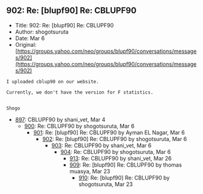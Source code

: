 ## 902: Re: [blupf90] Re: CBLUPF90

- Title: 902: Re: [blupf90] Re: CBLUPF90
- Author: shogotsuruta
- Date: Mar 6
- Original: [https://groups.yahoo.com/neo/groups/blupf90/conversations/messages/902](https://groups.yahoo.com/neo/groups/blupf90/conversations/messages/902)

```
I uploaded cblup90 on our website.

Currently, we don't have the version for F statistics.


Shogo
```

- [897](0897.md): CBLUPF90 by shani_vet, Mar 4
    - [900](0900.md): Re: CBLUPF90 by shogotsuruta, Mar 6
        - [901](0901.md): Re: [blupf90] Re: CBLUPF90 by Ayman EL Nagar, Mar 6
            - [902](0902.md): Re: [blupf90] Re: CBLUPF90 by shogotsuruta, Mar 6
                - [903](0903.md): Re: CBLUPF90 by shani_vet, Mar 6
                    - [904](0904.md): Re: CBLUPF90 by shogotsuruta, Mar 6
                        - [913](0913.md): Re: CBLUPF90 by shani_vet, Mar 26
                        - [909](0909.md): Re: [blupf90] Re: CBLUPF90 by thomas muasya, Mar 23
                            - [910](0910.md): Re: [blupf90] Re: CBLUPF90 by shogotsuruta, Mar 23
